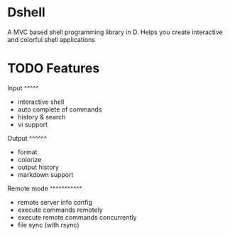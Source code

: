 Dshell
======

A MVC based shell programming library in D. Helps you create interactive and colorful shell applications


TODO Features
=================

Input
^^^^^

- interactive shell
- auto complete of commands
- history & search
- vi support

Output
^^^^^^

- format 
- colorize
- output history
- markdown support


Remote mode
^^^^^^^^^^^
- remote server info config
- execute commands remotely
- execute remote commands concurrently
- file sync (with rsync)





